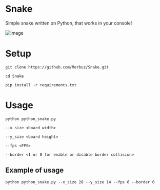 # Snake
Simple snake written on Python, that works in your console!

![image](https://github.com/user-attachments/assets/46caf52c-5d94-4a03-ba24-a82737f56d61)

# Setup

`git clone https://github.com/Merbuz/Snake.git`

`cd Snake`

`pip install -r requirements.txt`

# Usage


```python python_snake.py```

```--x_size <board width>```

```--y_size <board height>```

```--fps <FPS>```

```--border <1 or 0 for enable or disable border collision>```

## Example of usage

`python python_snake.py --x_size 28 --y_size 14 --fps 6 --border 0`